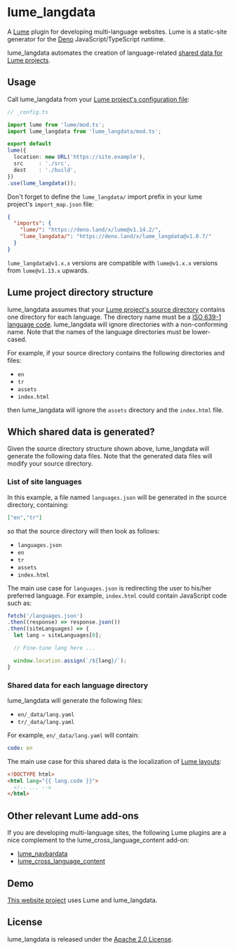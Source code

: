 # lume_langdata

A [Lume](https://lume.land) plugin for developing multi-language websites.
Lume is a static-site generator for the [Deno](https://deno.land) JavaScript/TypeScript runtime.

lume_langdata automates the creation of language-related [shared data for Lume projects](https://lume.land/docs/creating-pages/shared-data/#the-_data-directories).

## Usage

Call lume_langdata from your [Lume project's configuration file](https://lume.land/docs/configuration/config-file/):

```ts
// _config.ts

import lume from 'lume/mod.ts';
import lume_langdata from 'lume_langdata/mod.ts';

export default
lume({
  location: new URL('https://site.example'),
  src     : './src',
  dest    : './build',
})
.use(lume_langdata());
```

Don't forget to define the `lume_langdata/` import prefix in your lume project's `import_map.json` file:

```json
{
  "imports": {
    "lume/": "https://deno.land/x/lume@v1.14.2/",
    "lume_langdata/": "https://deno.land/x/lume_langdata@v1.0.7/"
  }
}
```

`lume_langdata@v1.x.x` versions are compatible with `lume@v1.x.x` versions from `lume@v1.13.x` upwards.

## Lume project directory structure

lume_langdata assumes that your [Lume project's source directory](https://lume.land/docs/configuration/config-file/#src) contains one directory for each language. The directory name must be a [ISO 639-1 language code](https://en.wikipedia.org/wiki/List_of_ISO_639-1_codes). lume_langdata will ignore directories with a non-conforming name. Note that the names of the language directories must be lower-cased.

For example, if your source directory contains the following directories and files:

- `en`
- `tr`
- `assets`
- `index.html`

then lume_langdata will ignore the `assets` directory and the `index.html` file.

## Which shared data is generated?

Given the source directory structure shown above, lume_langdata will generate the following data files. Note that the generated data files will modify your source directory.

### List of site languages

In this example, a file named `languages.json` will be generated in the source directory, containing:

```json
["en","tr"]
```

so that the source directory will then look as follows:

- `languages.json`
- `en`
- `tr`
- `assets`
- `index.html`

The main use case for `languages.json` is redirecting the user to his/her preferred language. For example, `index.html` could contain JavaScript code such as:

```js
fetch('/languages.json')
.then((response) => response.json())
.then((siteLanguages) => {
  let lang = siteLanguages[0];

  // Fine-tune lang here ...

  window.location.assign(`/${lang}/`);
}
```

### Shared data for each language directory

lume_langdata will generate the following files:

- `en/_data/lang.yaml`
- `tr/_data/lang.yaml`

For example, `en/_data/lang.yaml` will contain:

```yaml
code: en
```

The main use case for this shared data is the localization of [Lume layouts](https://lume.land/docs/getting-started/create-a-layout/):

```html
<!DOCTYPE html>
<html lang="{{ lang.code }}">
  <!-- ... -->
</html>
```

## Other relevant Lume add-ons

If you are developing multi-language sites, the following Lume plugins are a nice complement to the lume_cross_language_content add-on:

- [lume_navbardata](https://deno.land/x/lume_navbardata)
- [lume_cross_language_content](https://deno.land/x/lume_cross_language_content)

## Demo

[This website project](https://github.com/doga/qworum-website) uses Lume and lume_langdata.

## License

lume_langdata is released under the [Apache 2.0 License](https://www.apache.org/licenses/LICENSE-2.0).

